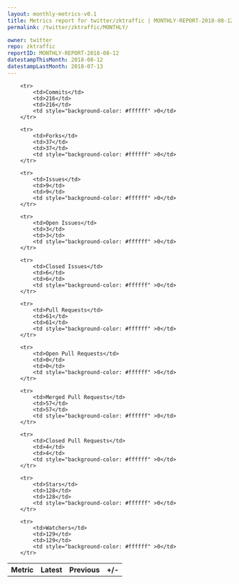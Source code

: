 ```yaml
---
layout: monthly-metrics-v0.1
title: Metrics report for twitter/zktraffic | MONTHLY-REPORT-2018-08-12 | 2018-08-12
permalink: /twitter/zktraffic/MONTHLY/

owner: twitter
repo: zktraffic
reportID: MONTHLY-REPORT-2018-08-12
datestampThisMonth: 2018-08-12
datestampLastMonth: 2018-07-13
---
```



<table style="width: 100%;">
    <tr>
        <th>Metric</th>
        <th>Latest</th>
        <th>Previous</th>
        <th>+/-</th>
    </tr>

        <tr>
            <td>Commits</td>
            <td>216</td>
            <td>216</td>
            <td style="background-color: #ffffff" >0</td>
        </tr>
        
        <tr>
            <td>Forks</td>
            <td>37</td>
            <td>37</td>
            <td style="background-color: #ffffff" >0</td>
        </tr>
        
        <tr>
            <td>Issues</td>
            <td>9</td>
            <td>9</td>
            <td style="background-color: #ffffff" >0</td>
        </tr>
        
        <tr>
            <td>Open Issues</td>
            <td>3</td>
            <td>3</td>
            <td style="background-color: #ffffff" >0</td>
        </tr>
        
        <tr>
            <td>Closed Issues</td>
            <td>6</td>
            <td>6</td>
            <td style="background-color: #ffffff" >0</td>
        </tr>
        
        <tr>
            <td>Pull Requests</td>
            <td>61</td>
            <td>61</td>
            <td style="background-color: #ffffff" >0</td>
        </tr>
        
        <tr>
            <td>Open Pull Requests</td>
            <td>0</td>
            <td>0</td>
            <td style="background-color: #ffffff" >0</td>
        </tr>
        
        <tr>
            <td>Merged Pull Requests</td>
            <td>57</td>
            <td>57</td>
            <td style="background-color: #ffffff" >0</td>
        </tr>
        
        <tr>
            <td>Closed Pull Requests</td>
            <td>4</td>
            <td>4</td>
            <td style="background-color: #ffffff" >0</td>
        </tr>
        
        <tr>
            <td>Stars</td>
            <td>128</td>
            <td>128</td>
            <td style="background-color: #ffffff" >0</td>
        </tr>
        
        <tr>
            <td>Watchers</td>
            <td>129</td>
            <td>129</td>
            <td style="background-color: #ffffff" >0</td>
        </tr>
        
</table>

